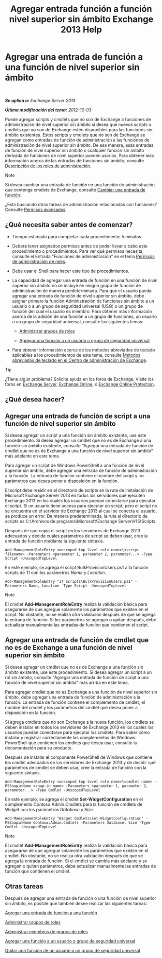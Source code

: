 ﻿---
title: 'Agregar entrada función a función nivel superior sin ámbito Exchange 2013 Help'
TOCTitle: Agregar una entrada de función a una función de nivel superior sin ámbito
ms:assetid: 52fd3f20-c348-49d5-9bdb-f2cbf780cf2d
ms:mtpsurl: https://technet.microsoft.com/es-es/library/Dd979789(v=EXCHG.150)
ms:contentKeyID: 49895629
ms.date: 05/22/2018
mtps_version: v=EXCHG.150
ms.translationtype: MT
---

# Agregar una entrada de función a una función de nivel superior sin ámbito

 

_**Se aplica a:** Exchange Server 2013_

_**Última modificación del tema:** 2012-10-03_

Puede agregar scripts y cmdlets que no son de Exchange a funciones de administración de nivel superior sin ámbito si desea que nuevos scripts o cmdlets que no son de Exchange estén disponibles para las funciones sin ámbito existentes. Estos scripts y cmdlets que no son de Exchange se agregan como entradas de función de administración a las funciones de administración de nivel superior sin ámbito. De esa manera, esas entradas de función de nivel superior sin ámbito o cualquier función sin ámbito derivada de funciones de nivel superior pueden usarlos. Para obtener más información acerca de las entradas de funciones sin ámbito, consulte [Descripción de los roles de administración](understanding-management-roles-exchange-2013-help.md).


> [!NOTE]
> Si desea cambiar una entrada de función en una función de administración que contenga cmdlets de Exchange, consulte <A href="change-a-role-entry-exchange-2013-help.md">Cambiar una entrada de función</A>.



¿Está buscando otras tareas de administración relacionadas con funciones? Consulte [Permisos avanzados](advanced-permissions-exchange-2013-help.md).

## ¿Qué necesita saber antes de comenzar?

  - Tiempo estimado para completar cada procedimiento: 5 minutos

  - Deberá tener asignados permisos antes de poder llevar a cabo este procedimiento o procedimientos. Para ver qué permisos necesita, consulte el Entrada "Funciones de administración" en el tema [Permisos de administración de roles](role-management-permissions-exchange-2013-help.md).

  - Debe usar el Shell para hacer este tipo de procedimientos.

  - La capacidad de agregar una entrada de función en una función de nivel superior sin ámbito no se incluye en ningún grupo de función de administración de manera predeterminada. Para que el usuario pueda agregar una entrada de función de nivel superior sin ámbito, debe asignar primero la función Administración de funciones sin ámbito a un usuario o a un grupo de seguridad universal (USG) o un grupo de función del cual el usuario es miembro. Para obtener más información acerca de la adición de una función a un grupo de funciones, un usuario o un grupo de seguridad universal, consulte los siguientes temas:
    
      - [Administrar grupos de roles](manage-role-groups-exchange-2013-help.md)
    
      - [Agregar una función a un usuario o grupo de seguridad universal](add-a-role-to-a-user-or-usg-exchange-2013-help.md)

  - Para obtener información acerca de los métodos abreviados de teclado aplicables a los procedimientos de este tema, consulte [Métodos abreviados de teclado en el Centro de administración de Exchange](keyboard-shortcuts-in-the-exchange-admin-center-exchange-online-protection-help.md).


> [!TIP]
> ¿Tiene algún problema? Solicite ayuda en los foros de Exchange. Visite los foros en <A href="https://go.microsoft.com/fwlink/p/?linkid=60612">Exchange Server</A>, <A href="https://go.microsoft.com/fwlink/p/?linkid=267542">Exchange Online</A>, o <A href="https://go.microsoft.com/fwlink/p/?linkid=285351">Exchange Online Protection</A>.



## ¿Qué desea hacer?

## Agregar una entrada de función de script a una función de nivel superior sin ámbito

Si desea agregar un script a una función sin ámbito existente, use este procedimiento. Si desea agregar un cmdlet que no es de Exchange a una función sin ámbito existente, consulte "Agregar una entrada de función de cmdlet que no es de Exchange a una función de nivel superior sin ámbito" más adelante en este tema.

Para agregar un script de Windows PowerShell a una función de nivel superior sin ámbito, debe agregar una entrada de función de administración a la función. La entrada de función contiene el nombre del script y los parámetros que desea poner a disposición en la función.

El script debe residir en el directorio de scripts en la ruta de instalación de Microsoft Exchange Server 2013 en todos los servidores que ejecuten Exchange 2013 en los cuales los usuarios puedan conectarse para ejecutar el script. Si un usuario tiene acceso para ejecutar un script, pero el script no se encuentra en el servidor de Exchange 2013 al cual se conecta el usuario, se produce un error. De manera predeterminada, la ruta al directorio de scripts es C:\\Archivos de programa\\Microsoft\\Exchange Server\\V15\\Scripts.

Después de que copia el script en los servidores de Exchange 2013 adecuados y decide cuáles parámetros de script se deben usar, cree la entrada de función mediante la siguiente sintaxis.

    Add-ManagementRoleEntry <unscoped top-level role name>\<script filename> -Parameters <parameter 1, parameter 2, parameter...> -Type Script -UnscopedTopLevel

En este ejemplo, se agrega el script BulkProvisionUsers.ps1 a la función scripts de TI con los parámetros *Name* y *Location*.

    Add-ManagementRoleEntry "IT Scripts\BulkProvisionUsers.ps1" -Parameters Name, Location -Type Script -UnscopedTopLevel


> [!NOTE]
> El cmdlet <STRONG>Add-ManagementRoleEntry</STRONG> realiza la validación básica para asegurarse de que agregue solamente los parámetros que existen en el script. No obstante, no se realiza otra validación después de que se agrega la entrada de función. Si los parámetros se agregan o quitan después, debe actualizar manualmente las entradas de función que contienen el script.



## Agregar una entrada de función de cmdlet que no es de Exchange a una función de nivel superior sin ámbito

Si desea agregar un cmdlet que no es de Exchange a una función sin ámbito existente, use este procedimiento. Si desea agregar un script a un rol sin ámbito, consulte "Agregar una entrada de función de script a una función de nivel superior sin ámbito" más arriba en este tema.

Para agregar cmdlet que no es Exchange a una función de nivel superior sin ámbito, debe agregar una entrada de función de administración a la función. La entrada de función contiene el complemento de cmdlet, el nombre del cmdlet y los parámetros del cmdlet que desea poner a disposición en la función.

Si agrega cmdlets que no son Exchange a la nueva función, los cmdlets se deben instalar en todos los servidores de Exchange 2013 en los cuales los usuarios puedan conectarse para ejecutar los cmdlets. Para saber cómo instalar y registrar correctamente los complementos de Windows PowerShell que contienen los cmdlets que desea usar, consulte la documentación para su producto.

Después de instalar el componente PowerShell de Windows que contiene los cmdlet adecuados en los servidores de Exchange 2013 y de decidir qué parámetros de cmdlet se deben usar, cree la entrada de función con la siguiente sintaxis.

    Add-ManagementRoleEntry <unscoped top-level role name>\<cmdlet name> -PSSnapinName <snap-in name> -Parameters <parameter 1, parameter 2, parameter...> -Type Cmdlet -UnscopedTopLevel

En este ejemplo, se agrega el cmdlet **Set-WidgetConfiguration** en el complemento Contoso.Admin.Cmdlets para la función de cmdlets de Widget con los parámetros *Database* y *Size*.

    Add-ManagementRoleEntry "Widget Cmdlets\Set-WidgetConfiguration" -PSSnapinName Contoso.Admin.Cmdlets -Parameters Database, Size -Type Cmdlet -UnscopedTopLevel


> [!NOTE]
> El cmdlet <STRONG>Add-ManagementRoleEntry</STRONG> realiza la validación básica para asegurarse de que agregue solamente los parámetros que existen en el cmdlet. No obstante, no se realiza otra validación después de que se agrega la entrada de función. Si el cmdlet se cambia más adelante y se agregan o quitan parámetros, debe actualizar manualmente las entradas de función que contienen el cmdlet.



## Otras tareas

Después de agregar una entrada de función o una función de nivel superior sin ámbito, es posible que también desee realizar las siguientes tareas:

[Agregar una entrada de función a una función](add-a-role-entry-to-a-role-exchange-2013-help.md)

[Administrar grupos de roles](manage-role-groups-exchange-2013-help.md)

[Administrar miembros de grupos de roles](manage-role-group-members-exchange-2013-help.md)

[Agregar una función a un usuario o grupo de seguridad universal](add-a-role-to-a-user-or-usg-exchange-2013-help.md)

[Quitar una función de un usuario o un grupo de seguridad universal](remove-a-role-from-a-user-or-usg-exchange-2013-help.md)

